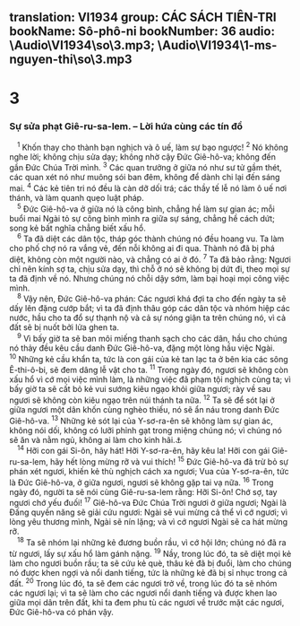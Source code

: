 translation: VI1934
group: CÁC SÁCH TIÊN-TRI
bookName: Sô-phô-ni 
bookNumber: 36
audio: \Audio\VI1934\so\3.mp3; \Audio\VI1934\1-ms-nguyen-thi\so\3.mp3
-------

<div class="title"><h1>3</h1><h3>Sự sửa phạt Giê-ru-sa-lem. – Lời hứa cùng các tín đồ</h3></div>
<span class="verse so_3_1"> <sup>1</sup> Khốn thay cho thành bạn nghịch và ô uế, làm sự bạo ngược! </span>
<span class="verse so_3_2"><sup>2</sup> Nó không nghe lời; không chịu sửa dạy; không nhờ cậy Đức Giê-hô-va; không đến gần Đức Chúa Trời mình. </span>
<span class="verse so_3_3"><sup>3</sup> Các quan trưởng ở giữa nó như sư tử gầm thét, các quan xét nó như muông sói ban đêm, không để dành chi lại đến sáng mai. </span>
<span class="verse so_3_4"><sup>4</sup> Các kẻ tiên tri nó đều là càn dỡ dối trá; các thầy tế lễ nó làm ô uế nơi thánh, và làm quanh quẹo luật pháp. <br/></span>
<span class="verse so_3_5"> <sup>5</sup> Đức Giê-hô-va ở giữa nó là công bình, chẳng hề làm sự gian ác; mỗi buổi mai Ngài tỏ sự công bình mình ra giữa sự sáng, chẳng hề cách dứt; song kẻ bất nghĩa chẳng biết xấu hổ. <br/></span>
<span class="verse so_3_6"> <sup>6</sup> Ta đã diệt các dân tộc, tháp góc thành chúng nó đều hoang vu. Ta làm cho phố chợ nó ra vắng vẻ, đến nỗi không ai đi qua. Thành nó đã bị phá diệt, không còn một người nào, và chẳng có ai ở đó. </span>
<span class="verse so_3_7"><sup>7</sup> Ta đã bảo rằng: Ngươi chỉ nên kính sợ ta, chịu sửa dạy, thì chỗ ở nó sẽ không bị dứt đi, theo mọi sự ta đã định về nó. Nhưng chúng nó chỗi dậy sớm, làm bại hoại mọi công việc mình. <br/></span>
<span class="verse so_3_8"> <sup>8</sup> Vậy nên, Đức Giê-hô-va phán: Các ngươi khá đợi ta cho đến ngày ta sẽ dấy lên đặng cướp bắt; vì ta đã định thâu góp các dân tộc và nhóm hiệp các nước, hầu cho ta đổ sự thạnh nộ và cả sự nóng giận ta trên chúng nó, vì cả đất sẽ bị nuốt bởi lửa ghen ta. <br/></span>
<span class="verse so_3_9"> <sup>9</sup> Vì bấy giờ ta sẽ ban môi miếng thanh sạch cho các dân, hầu cho chúng nó thảy đều kêu cầu danh Đức Giê-hô-va, đặng một lòng hầu việc Ngài. </span>
<span class="verse so_3_10"><sup>10</sup> Những kẻ cầu khẩn ta, tức là con gái của kẻ tan lạc ta ở bên kia các sông Ê-thi-ô-bi, sẽ đem dâng lễ vật cho ta. </span>
<span class="verse so_3_11"><sup>11</sup> Trong ngày đó, ngươi sẽ không còn xấu hổ vì cớ mọi việc mình làm, là những việc đã phạm tội nghịch cùng ta; vì bấy giờ ta sẽ cất bỏ kẻ vui sướng kiêu ngạo khỏi giữa ngươi; rày về sau ngươi sẽ không còn kiêu ngạo trên núi thánh ta nữa. </span>
<span class="verse so_3_12"><sup>12</sup> Ta sẽ để sót lại ở giữa ngươi một dân khốn cùng nghèo thiếu, nó sẽ ẩn náu trong danh Đức Giê-hô-va. </span>
<span class="verse so_3_13"><sup>13</sup> Những kẻ sót lại của Y-sơ-ra-ên sẽ không làm sự gian ác, không nói dối, không có lưỡi phỉnh gạt trong miệng chúng nó; vì chúng nó sẽ ăn và nằm ngủ, không ai làm cho kinh hãi.<a data-toggle="tooltip" data-placement="bottom" title="Kh 14:5">⚓</a><br/></span>
<span class="verse so_3_14"> <sup>14</sup> Hỡi con gái Si-ôn, hãy hát! Hỡi Y-sơ-ra-ên, hãy kêu la! Hỡi con gái Giê-ru-sa-lem, hãy hết lòng mừng rỡ và vui thích! </span>
<span class="verse so_3_15"><sup>15</sup> Đức Giê-hô-va đã trừ bỏ sự phán xét ngươi, khiến kẻ thù nghịch cách xa ngươi; Vua của Y-sơ-ra-ên, tức là Đức Giê-hô-va, ở giữa ngươi, ngươi sẽ không gặp tai vạ nữa. </span>
<span class="verse so_3_16"><sup>16</sup> Trong ngày đó, người ta sẽ nói cùng Giê-ru-sa-lem rằng: Hỡi Si-ôn! Chớ sợ, tay ngươi chớ yếu đuối! </span>
<span class="verse so_3_17"><sup>17</sup> Giê-hô-va Đức Chúa Trời ngươi ở giữa ngươi; Ngài là Đấng quyền năng sẽ giải cứu ngươi: Ngài sẽ vui mừng cả thể vì cớ ngươi; vì lòng yêu thương mình, Ngài sẽ nín lặng; và vì cớ ngươi Ngài sẽ ca hát mừng rỡ. <br/></span>
<span class="verse so_3_18"> <sup>18</sup> Ta sẽ nhóm lại những kẻ đương buồn rầu, vì cớ hội lớn; chúng nó đã ra từ ngươi, lấy sự xấu hổ làm gánh nặng. </span>
<span class="verse so_3_19"><sup>19</sup> Nầy, trong lúc đó, ta sẽ diệt mọi kẻ làm cho ngươi buồn rầu; ta sẽ cứu kẻ què, thâu kẻ đã bị đuổi, làm cho chúng nó được khen ngợi và nổi danh tiếng, tức là những kẻ đã bị sỉ nhục trong cả đất. </span>
<span class="verse so_3_20"><sup>20</sup> Trong lúc đó, ta sẽ đem các ngươi trở về, trong lúc đó ta sẽ nhóm các ngươi lại; vì ta sẽ làm cho các ngươi nổi danh tiếng và được khen lao giữa mọi dân trên đất, khi ta đem phu tù các ngươi về trước mặt các ngươi, Đức Giê-hô-va có phán vậy. <br/></span>

